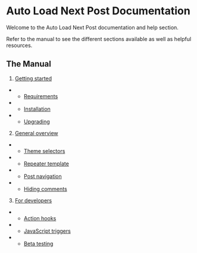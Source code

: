 # Auto Load Next Post Documentation

Welcome to the Auto Load Next Post documentation and help section.

Refer to the manual to see the different sections available as well as helpful resources.

## The Manual

1. [Getting started](https://github.com/AutoLoadNextPost/alnp-documentation/blob/master/en_US/getting-started.md)
* * [Requirements](https://github.com/AutoLoadNextPost/alnp-documentation/blob/master/en_US/requirements.md)
* * [Installation](https://github.com/AutoLoadNextPost/alnp-documentation/blob/master/en_US/installation.md)
* * [Upgrading](https://github.com/AutoLoadNextPost/alnp-documentation/blob/master/en_US/upgrading.md)
2. [General overview](https://github.com/AutoLoadNextPost/alnp-documentation/blob/master/en_US/general-overview.md)
* * [Theme selectors](https://github.com/AutoLoadNextPost/alnp-documentation/blob/master/en_US/theme-selectors.md)
* * [Repeater template](https://github.com/AutoLoadNextPost/alnp-documentation/blob/master/en_US/repeater-template.md)
* * [Post navigation](https://github.com/AutoLoadNextPost/alnp-documentation/blob/master/en_US/post-navigation.md)
* * [Hiding comments](https://github.com/AutoLoadNextPost/alnp-documentation/blob/master/en_US/hiding-comments.md)
3. [For developers](https://github.com/AutoLoadNextPost/alnp-documentation/blob/master/en_US/for-developers.md)
* * [Action hooks](https://github.com/AutoLoadNextPost/alnp-documentation/blob/master/en_US/action-hooks.md)
* * [JavaScript triggers](https://github.com/AutoLoadNextPost/alnp-documentation/blob/master/en_US/javascript-trriggers.md)
* * [Beta testing](https://github.com/AutoLoadNextPost/alnp-documentation/blob/master/en_US/beta-testing.md)
